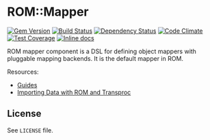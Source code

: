 [gem]: https://rubygems.org/gems/rom-mapper
[travis]: https://travis-ci.org/rom-rb/rom-mapper
[gemnasium]: https://gemnasium.com/rom-rb/rom-mapper
[codeclimate]: https://codeclimate.com/github/rom-rb/rom-mapper
[inchpages]: http://inch-ci.org/github/rom-rb/rom-mapper

# ROM::Mapper

[![Gem Version](https://badge.fury.io/rb/rom-mapper.svg)][gem]
[![Build Status](https://travis-ci.org/rom-rb/rom-mapper.svg?branch=master)][travis]
[![Dependency Status](https://gemnasium.com/rom-rb/rom-mapper.png)][gemnasium]
[![Code Climate](https://codeclimate.com/github/rom-rb/rom-mapper/badges/gpa.svg)][codeclimate]
[![Test Coverage](https://codeclimate.com/github/rom-rb/rom-mapper/badges/coverage.svg)][codeclimate]
[![Inline docs](http://inch-ci.org/github/rom-rb/rom-mapper.svg?branch=master)][inchpages]

ROM mapper component is a DSL for defining object mappers with pluggable mapping
backends. It is the default mapper in ROM.

Resources:

- [Guides](http://rom-rb.org/guides/basics/mappers/)
- [Importing Data with ROM and Transproc](http://solnic.eu/2015/07/15/importing-data-with-rom-and-transproc.html)

## License

See `LICENSE` file.

